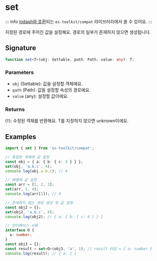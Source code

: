 # set

::: info
[lodash와 호환](../../compatibility.md)되는 `es-toolkit/compat` 라이브러리에서 쓸 수 있어요.
:::

지정된 경로에 주어진 값을 설정해요. 경로의 일부가 존재하지 않으면 생성됩니다.

## Signature

```typescript
function set<T>(obj: Settable, path: Path, value: any): T;
```

### Parameters

- `obj` (Settable): 값을 설정할 객체예요.
- `path` (Path): 값을 설정할 속성의 경로예요.
- `value` (any): 설정할 값이에요.

### Returns

(`T`): 수정된 객체를 반환해요. T를 지정하지 않으면 unknown이에요.

## Examples

```typescript
import { set } from 'es-toolkit/compat';

// 중첩된 객체에 값 설정
const obj = { a: { b: { c: 3 } } };
set(obj, 'a.b.c', 4);
console.log(obj.a.b.c); // 4

// 배열에 값 설정
const arr = [1, 2, 3];
set(arr, 1, 4);
console.log(arr[1]); // 4

// 존재하지 않는 경로 생성 및 값 설정
const obj2 = {};
set(obj2, 'a.b.c', 4);
console.log(obj2); // { a: { b: { c: 4 } } }

// 인터페이스 사용
interface O {
  a: number;
}
const obj3 = {};
const result = set<O>(obj3, 'a', 1); // result 타입 = { a: number }
console.log(result); // { a: 1 }
```
